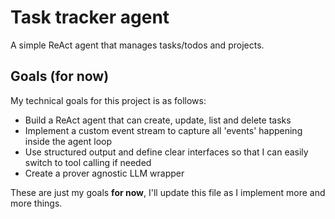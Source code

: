 # Task tracker agent
A simple ReAct agent that manages tasks/todos and projects.

## Goals (for now)
My technical goals for this project is as follows:
* Build a ReAct agent that can create, update, list and delete tasks
* Implement a custom event stream to capture all 'events' happening inside the agent loop
* Use structured output and define clear interfaces so that I can easily switch to tool calling if needed
* Create a prover agnostic LLM wrapper

These are just my goals **for now**, I'll update this file as I implement more and more things.